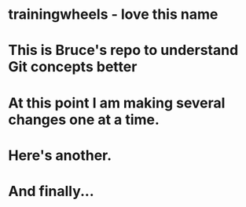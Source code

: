 # trainingwheels - love this name
# This is Bruce's repo to understand Git concepts better
# At this point I am making several changes one at a time.
# Here's another.
# And finally...

